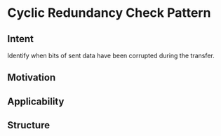 # Cyclic Redundancy Check Pattern

## Intent

Identify when bits of sent data have been corrupted during the transfer.

## Motivation

## Applicability

## Structure
